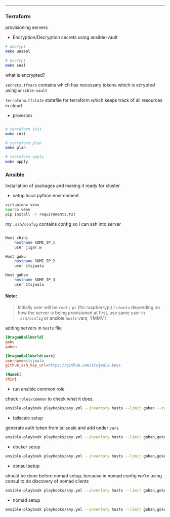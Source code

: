 
---

### Terraform 

provisioning servers

* Encryption/Decryption secrets using ansible-vault


```sh
# decrypt 
make unseal

# encrypt 
make seal 
```

what is encrypted?

`secrets.tfvars` contains which has necessary tokens which is ecrypted using `ansible-vault`

`terraform.tfstate` statefile for terraform which keeps track of all resources in cloud

* provision 

```sh

# terraform init
make init

# terraform plan
make plan

# terraform apply
make apply

```





### Ansible

Installation of packages and making it ready for cluster


* setup local python environment

```sh
virtualenv venv
source venv
pip install -r requirements.txt
```

my `.ssh/config` contains config so I can ssh into server


```sh

Host chini
    hostname SOME_IP_1
    user jigar.w

Host goku
    hostname SOME_IP_2
    user itsjwala

Host gohan
    hostname SOME_IP_3
    user itsjwala

```

#### Note: 


>Initially user will be `root` / `pi` (for raspberrypi) / `ubuntu` depending on how the server is being provisioned at first, use same user in `.ssh/config` or ansible `hosts` vars, YMMV !

adding servers in `hosts` file

```ini
[DragonBallWorld]
goku
gohan

[DragonBallWorld:vars]
username=itsjwala
github_ssh_key_url=https://github.com/itsjwala.keys

[Namek]
chini
```

* run ansible common role

check `roles/common` to check what it does.

```sh
ansible-playbook playbooks/any.yml --inventory hosts --limit gohan --tag role-common
```


* tailscale setup

generate auth token from tailscale and add under `vars`

```sh
ansible-playbook playbooks/any.yml --inventory hosts --limit gohan,goku --tag role-tailscale_setup # --ask-vault-pass 
```

* docker setup

```sh
ansible-playbook playbooks/any.yml --inventory hosts --limit gohan,goku --tag role-docker_setup # --ask-vault-pass 
```


* consul setup

should be done before nomad setup, because in nomad config we're using consul to do discovery of nomad clients

```sh
ansible-playbook playbooks/any.yml --inventory hosts --limit gohan,goku --tag role-consul_setup # --ask-vault-pass 
```

* nomad setup

```sh
ansible-playbook playbooks/any.yml --inventory hosts --limit gohan,goku --tag role-nomad_setup # --ask-vault-pass 

```
